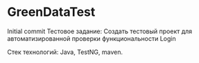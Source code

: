 # GreenDataTest
Initial commit
Тестовое задание:
Создать тестовый проект для автоматизированной проверки функциональности Login

Стек технологий: Java, TestNG, maven. 
